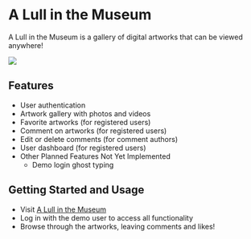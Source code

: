 # A Lull in the Museum

A Lull in the Museum is a gallery of digital artworks that can be viewed anywhere!

<img src="https://i.imgur.com/7mdmHzR.jpg" />

## Features

* User authentication
* Artwork gallery with photos and videos
* Favorite artworks (for registered users)
* Comment on artworks (for registered users)
* Edit or delete comments (for comment authors)
* User dashboard (for registered users)
* Other Planned Features Not Yet Implemented
  * Demo login ghost typing
  
## Getting Started and Usage

* Visit <a href="https://a-lull-in-the-museum.herokuapp.com/">A Lull in the Museum</a>
* Log in with the demo user to access all functionality
* Browse through the artworks, leaving comments and likes!